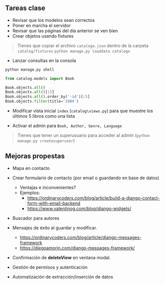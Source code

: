 ## Tareas clase

* Revisar que los modelos sean correctos
* Poner en marcha el servidor
* Revisar que las páginas del día anterior se ven bien
* Crear objetos usando fixtures
> Tienes que copiar el archivo `catalogo.json` dentro de la carpeta `catalog/fixtures` 
`python manage.py loaddata catalogo`
* Lanzar consultas en la consola
```bash
python manage.py shell
```
```python
from catalog.models import Book

Book.objects.all()
Book.objects.all()[:5]
Book.objects.all().order_by('-id')[:5]
Book.objects.filter(title='1984')
```
* Modificar vista inicial `index` (`catalog\views.py`) para que muestre los últimos 5 libros como una lista

* Activar el admin para `Book, Author, Genre, Language`

>  Tienes que tener un superusuario para acceder al admin (`python manage.py createsuperuser`)


## Mejoras propestas
* Mapa en contacto
* Crear formulario de contacto (por email o guardando en base de datos)
  * Ventajas e inconvenientes?
  * Ejemplos: 
      * https://ordinarycoders.com/blog/article/build-a-django-contact-form-with-email-backend
      * https://www.valentinog.com/blog/django-widgets/
* Buscador para autores
* Mensajes de éxito al guardar y modificar.
   * https://ordinarycoders.com/blog/article/django-messages-framework
   * https://diegoamorin.com/django-messages-framework/
* Confirmación de **deleteView** en ventana modal.

* Gestión de permisos y autenticación
* Automatización de extracción/inserción de datos
